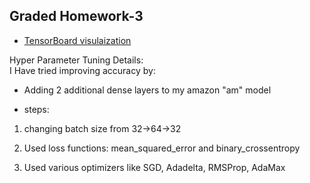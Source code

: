 <b><h2>Graded Homework-3</h2></b>


* [TensorBoard visulaization](https://tensorboard.dev/experiment/KbkQ8gTYRMKOmpcwexSqEA/ "Tensorboard visualization")<br>

Hyper Parameter Tuning Details:<br>
I Have tried improving accuracy by:<br>

* Adding 2 additional dense layers to my amazon "am" model<br>

* steps:<br>
1. changing batch size from 32->64->32

2. Used loss functions: mean_squared_error and binary_crossentropy

3. Used various optimizers like SGD, Adadelta, RMSProp, AdaMax
